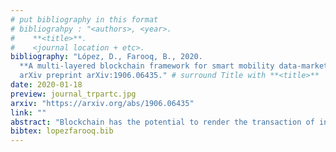 ```yaml
---
# put bibliography in this format
# bibliograhpy : "<authors>, <year>.
#    **<title>**.
#    <journal location + etc>.
bibliography: "López, D., Farooq, B., 2020.
  **A multi-layered blockchain framework for smart mobility data-markets**.
  arXiv preprint arXiv:1906.06435." # surround Title with **<title>**
date: 2020-01-18
preview: journal_trpartc.jpg
arxiv: "https://arxiv.org/abs/1906.06435"
link: ""
abstract: "Blockchain has the potential to render the transaction of information more secure and transparent. Nowadays, transportation data are shared across multiple entities using heterogeneous mediums, from paper collected data to smartphone. Most of this data are stored in central servers that are susceptible to hacks. In some cases shady actors who may have access to such sources, share the mobility data with unwanted third parties. A multi-layered Blockchain framework for Smart Mobility Data-market (BSMD) is presented for addressing the associated privacy, security, management, and scalability challenges. Each participant shares their encrypted data to the blockchain network and can transact information with other participants as long as both parties agree to the transaction rules issued by the owner of the data. Data ownership, transparency, auditability and access control are the core principles of the proposed blockchain for smart mobility data-market. In a case study of real-time mobility data sharing, we demonstrate the performance of BSMD on a 370 nodes blockchain running on heterogeneous and geographicallyseparated devices communicating on a physical network. We also demonstrate how BSMD ensures the cybersecurity and privacy of individual by safeguarding against spoofing and message interception attacks and providing information access management control."
bibtex: lopezfarooq.bib
---
```

